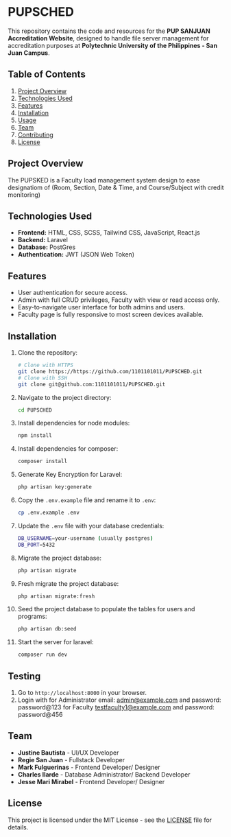 # PUPSCHED

This repository contains the code and resources for the **PUP SANJUAN Accreditation Website**, designed to handle file server management for accreditation purposes at **Polytechnic University of the Philippines - San Juan Campus**.

## Table of Contents

1. [Project Overview](#project-overview)
2. [Technologies Used](#technologies-used)
3. [Features](#features)
4. [Installation](#installation)
5. [Usage](#usage)
6. [Team](#team)
7. [Contributing](#contributing)
8. [License](#license)

## Project Overview

The PUPSKED is a Faculty load management system design to ease designatiom of (Room, Section, Date & Time, and Course/Subject with credit monitoring) 

## Technologies Used

- **Frontend:** HTML, CSS, SCSS, Tailwind CSS, JavaScript, React.js
- **Backend:** Laravel
- **Database:** PostGres
- **Authentication:** JWT (JSON Web Token)


## Features

- User authentication for secure access.
- Admin with full CRUD privileges, Faculty with view or read access only. 
- Easy-to-navigate user interface for both admins and users.
- Faculty page is fully responsive to most screen devices available.

## Installation

1. Clone the repository:

    ```bash
    # Clone with HTTPS
    git clone https://https://github.com/1101101011/PUPSCHED.git
    # Clone with SSH
    git clone git@github.com:1101101011/PUPSCHED.git
    ```

2. Navigate to the project directory:

    ```bash
    cd PUPSCHED
    ```

3. Install dependencies for node modules:

    ```bash
    npm install
    ```

4. Install dependencies for composer:

    ```bash
    composer install
    ```

5. Generate Key Encryption for Laravel:

    ```bash
    php artisan key:generate
    ```

6. Copy the `.env.example` file and rename it to `.env`:

    ```bash
    cp .env.example .env
    ```

7. Update the `.env` file with your database credentials:

    ```bash
    DB_USERNAME=your-username (usually postgres)
    DB_PORT=5432
    ```

8. Migrate the project database:

    ```bash
    php artisan migrate
    ```

9. Fresh migrate the project database:

    ```bash
    php artisan migrate:fresh
    ```

10. Seed the project database to populate the tables for users and programs:

    ```bash
    php artisan db:seed
    ```

11. Start the server for laravel:

    ```bash
    composer run dev

    ```

## Testing

1. Go to `http://localhost:8000` in your browser.
2. Login with 
    for Administrator email: <admin@example.com> and password: password@123
    for Faculty <testfaculty1@example.com> and password: password@456

## Team

- **Justine Bautista** - UI/UX Developer
- **Regie San Juan** - Fullstack Developer
- **Mark Fulguerinas** - Frontend Developer/ Designer
- **Charles Ilarde** - Database Administrator/ Backend Developer
- **Jesse Mari Mirabel** - Frontend Developer/ Designer

## License

This project is licensed under the MIT License - see the [LICENSE](LICENSE) file for details.
